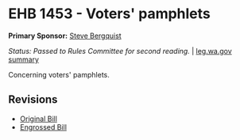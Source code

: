 # EHB 1453 - Voters' pamphlets
**Primary Sponsor:** [Steve Bergquist](/person/leg/steve.bergquist.md)

*Status: Passed to Rules Committee for second reading.* | [leg.wa.gov summary](https://app.leg.wa.gov/billsummary?BillNumber=1453&Year=2021)

Concerning voters' pamphlets.

## Revisions
* [Original Bill](1/)
* [Engrossed Bill](1/)